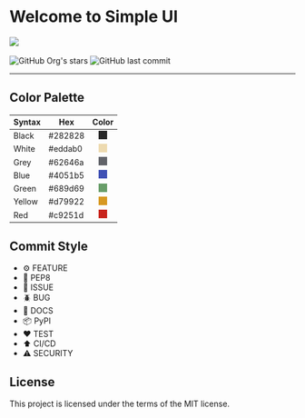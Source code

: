 # Welcome to Simple UI

<img src="https://github.com/linux-profile/ui/blob/master/docs/linuxp.png?raw=true">

![GitHub Org's stars](https://img.shields.io/github/stars/linux-profile?label=LinuxProfile&style=flat-square)
![GitHub last commit](https://img.shields.io/github/last-commit/linux-profile/ui?style=flat-square)

---

## Color Palette

| Syntax      | Hex     | Color                                                             |
| ----------- | ------- | :---------------------------------------------------------------: |
| Black       | #282828 | ![](/docs/assets/colors/black.png) |
| White       | #eddab0 | ![](/docs/assets/colors/white.png) |
| Grey        | #62646a | ![](/docs/assets/colors/grey.png) |
| Blue        | #4051b5 | ![](/docs/assets/colors/blue.png) |
| Green       | #689d69 | ![](/docs/assets/colors/green.png) |
| Yellow      | #d79922 | ![](/docs/assets/colors/yellow.png) |
| Red         | #c9251d | ![](/docs/assets/colors/red.png) |

## Commit Style

- ⚙️ FEATURE
- 📝 PEP8
- 📌 ISSUE
- 🪲 BUG
- 📘 DOCS
- 📦 PyPI
- ❤️️ TEST
- ⬆️ CI/CD
- ⚠️ SECURITY

## License

This project is licensed under the terms of the MIT license.
